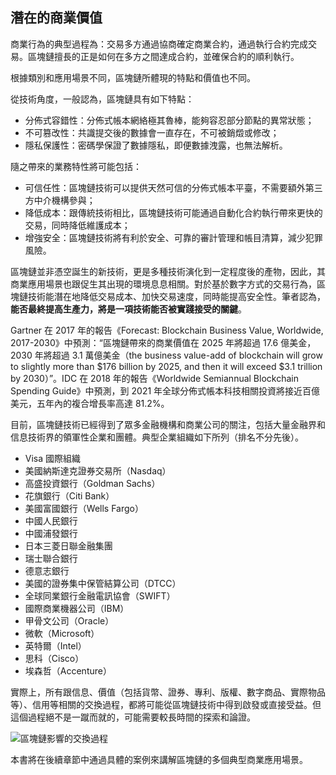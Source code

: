 ## 潛在的商業價值

商業行為的典型過程為：交易多方通過協商確定商業合約，通過執行合約完成交易。區塊鏈擅長的正是如何在多方之間達成合約，並確保合約的順利執行。

根據類別和應用場景不同，區塊鏈所體現的特點和價值也不同。

從技術角度，一般認為，區塊鏈具有如下特點：

* 分佈式容錯性：分佈式帳本網絡極其魯棒，能夠容忍部分節點的異常狀態；
* 不可篡改性：共識提交後的數據會一直存在，不可被銷燬或修改；
* 隱私保護性：密碼學保證了數據隱私，即便數據洩露，也無法解析。

隨之帶來的業務特性將可能包括：

* 可信任性：區塊鏈技術可以提供天然可信的分佈式帳本平臺，不需要額外第三方中介機構參與； 
* 降低成本：跟傳統技術相比，區塊鏈技術可能通過自動化合約執行帶來更快的交易，同時降低維護成本；
* 增強安全：區塊鏈技術將有利於安全、可靠的審計管理和帳目清算，減少犯罪風險。

區塊鏈並非憑空誕生的新技術，更是多種技術演化到一定程度後的產物，因此，其商業應用場景也跟促生其出現的環境息息相關。對於基於數字方式的交易行為，區塊鏈技術能潛在地降低交易成本、加快交易速度，同時能提高安全性。筆者認為，**能否最終提高生產力，將是一項技術能否被實踐接受的關鍵**。

Gartner 在 2017 年的報告《Forecast: Blockchain Business Value, Worldwide, 2017-2030》中預測：“區塊鏈帶來的商業價值在 2025 年將超過 17.6 億美金，2030 年將超過 3.1 萬億美金（the business value-add of blockchain will grow to slightly more than $176 billion by 2025, and then it will exceed $3.1 trillion by 2030）”。IDC 在 2018 年的報告《Worldwide Semiannual Blockchain Spending Guide》中預測，到 2021 年全球分佈式帳本科技相關投資將接近百億美元，五年內的複合增長率高達 81.2%。

目前，區塊鏈技術已經得到了眾多金融機構和商業公司的關注，包括大量金融界和信息技術界的領軍性企業和團體。典型企業組織如下所列（排名不分先後）。

* Visa 國際組織
* 美國納斯達克證券交易所（Nasdaq）
* 高盛投資銀行（Goldman Sachs）
* 花旗銀行（Citi Bank）
* 美國富國銀行（Wells Fargo）
* 中國人民銀行
* 中國浦發銀行
* 日本三菱日聯金融集團
* 瑞士聯合銀行
* 德意志銀行
* 美國的證券集中保管結算公司（DTCC）
* 全球同業銀行金融電訊協會（SWIFT）
* 國際商業機器公司（IBM）
* 甲骨文公司（Oracle）
* 微軟（Microsoft）
* 英特爾（Intel）
* 思科（Cisco）
* 埃森哲（Accenture）

實際上，所有跟信息、價值（包括貨幣、證券、專利、版權、數字商品、實際物品等）、信用等相關的交換過程，都將可能從區塊鏈技術中得到啟發或直接受益。但這個過程絕不是一蹴而就的，可能需要較長時間的探索和論證。

![區塊鏈影響的交換過程](_images/application_circle.png)

本書將在後續章節中通過具體的案例來講解區塊鏈的多個典型商業應用場景。